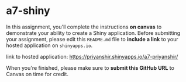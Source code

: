 # a7-shiny
In this assignment, you'll complete the instructions **on canvas** to demonstrate your ability to create a Shiny application. Before submitting your assignment, please edit this `README.md` file to **include a link** to your hosted application on `shinyapps.io`. 

link to hosted application:
https://priyanshir.shinyapps.io/a7-priyanshir/

When you're finished, please make sure to **submit this GitHub URL** to Canvas on time for credit.
